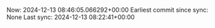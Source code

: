 Now: 2024-12-13 08:46:05.066292+00:00 Earliest commit since sync: None Last sync: 2024-12-13 08:22:41+00:00
